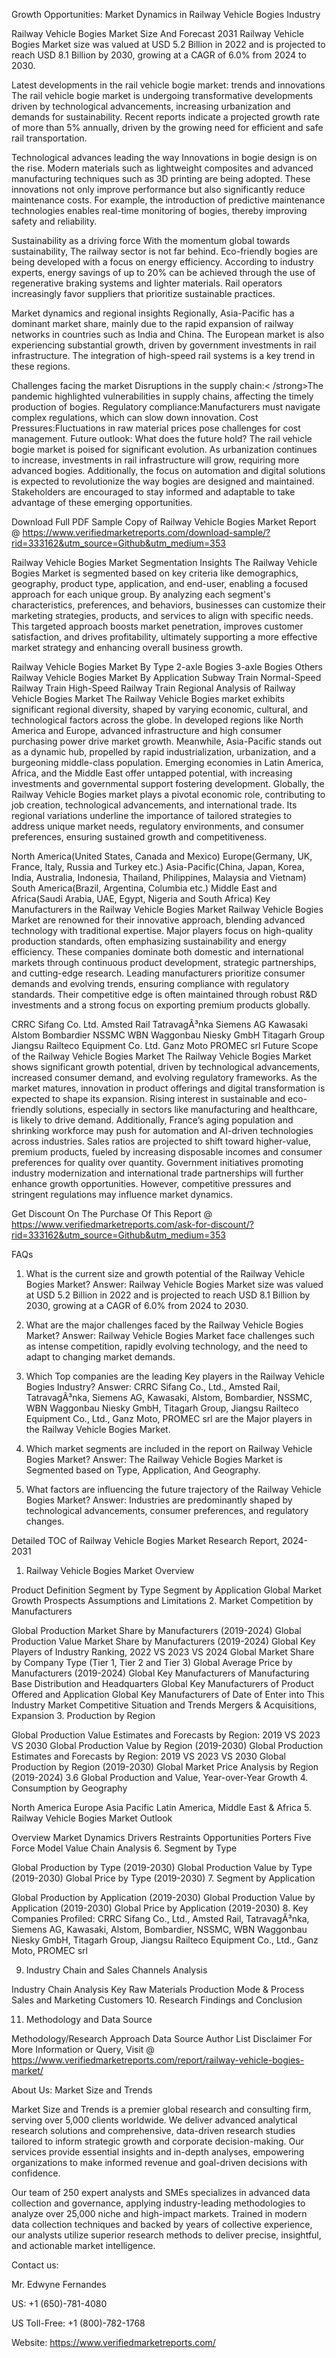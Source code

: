 Growth Opportunities: Market Dynamics in Railway Vehicle Bogies Industry


Railway Vehicle Bogies Market Size And Forecast 2031
Railway Vehicle Bogies Market size was valued at USD 5.2 Billion in 2022 and is projected to reach USD 8.1 Billion by 2030, growing at a CAGR of 6.0% from 2024 to 2030.

Latest developments in the rail vehicle bogie market: trends and innovations
The rail vehicle bogie market is undergoing transformative developments driven by technological advancements, increasing urbanization and demands for sustainability. Recent reports indicate a projected growth rate of more than 5% annually, driven by the growing need for efficient and safe rail transportation.

Technological advances leading the way
Innovations in bogie design is on the rise. Modern materials such as lightweight composites and advanced manufacturing techniques such as 3D printing are being adopted. These innovations not only improve performance but also significantly reduce maintenance costs. For example, the introduction of predictive maintenance technologies enables real-time monitoring of bogies, thereby improving safety and reliability.

Sustainability as a driving force
With the momentum global towards sustainability, The railway sector is not far behind. Eco-friendly bogies are being developed with a focus on energy efficiency. According to industry experts, energy savings of up to 20% can be achieved through the use of regenerative braking systems and lighter materials. Rail operators increasingly favor suppliers that prioritize sustainable practices.

Market dynamics and regional insights
Regionally, Asia-Pacific has a dominant market share, mainly due to the rapid expansion of railway networks in countries such as India and China. The European market is also experiencing substantial growth, driven by government investments in rail infrastructure. The integration of high-speed rail systems is a key trend in these regions.

Challenges facing the market
Disruptions in the supply chain:< /strong>The pandemic highlighted vulnerabilities in supply chains, affecting the timely production of bogies.
Regulatory compliance:Manufacturers must navigate complex regulations, which can slow down innovation.
Cost Pressures:Fluctuations in raw material prices pose challenges for cost management.
Future outlook: What does the future hold?
The rail vehicle bogie market is poised for significant evolution. As urbanization continues to increase, investments in rail infrastructure will grow, requiring more advanced bogies. Additionally, the focus on automation and digital solutions is expected to revolutionize the way bogies are designed and maintained. Stakeholders are encouraged to stay informed and adaptable to take advantage of these emerging opportunities.

Download Full PDF Sample Copy of Railway Vehicle Bogies Market Report @ https://www.verifiedmarketreports.com/download-sample/?rid=333162&utm_source=Github&utm_medium=353

Railway Vehicle Bogies Market Segmentation Insights
The Railway Vehicle Bogies Market is segmented based on key criteria like demographics, geography, product type, application, and end-user, enabling a focused approach for each unique group. By analyzing each segment's characteristics, preferences, and behaviors, businesses can customize their marketing strategies, products, and services to align with specific needs. This targeted approach boosts market penetration, improves customer satisfaction, and drives profitability, ultimately supporting a more effective market strategy and enhancing overall business growth.

Railway Vehicle Bogies Market By Type
2-axle Bogies
3-axle Bogies
Others
Railway Vehicle Bogies Market By Application
Subway Train
Normal-Speed Railway Train
High-Speed Railway Train
Regional Analysis of Railway Vehicle Bogies Market
The Railway Vehicle Bogies market exhibits significant regional diversity, shaped by varying economic, cultural, and technological factors across the globe. In developed regions like North America and Europe, advanced infrastructure and high consumer purchasing power drive market growth. Meanwhile, Asia-Pacific stands out as a dynamic hub, propelled by rapid industrialization, urbanization, and a burgeoning middle-class population. Emerging economies in Latin America, Africa, and the Middle East offer untapped potential, with increasing investments and governmental support fostering development. Globally, the Railway Vehicle Bogies market plays a pivotal economic role, contributing to job creation, technological advancements, and international trade. Its regional variations underline the importance of tailored strategies to address unique market needs, regulatory environments, and consumer preferences, ensuring sustained growth and competitiveness.

North America(United States, Canada and Mexico)
Europe(Germany, UK, France, Italy, Russia and Turkey etc.)
Asia-Pacific(China, Japan, Korea, India, Australia, Indonesia, Thailand, Philippines, Malaysia and Vietnam)
South America(Brazil, Argentina, Columbia etc.)
Middle East and Africa(Saudi Arabia, UAE, Egypt, Nigeria and South Africa)
Key Manufacturers in the Railway Vehicle Bogies Market
Railway Vehicle Bogies Market are renowned for their innovative approach, blending advanced technology with traditional expertise. Major players focus on high-quality production standards, often emphasizing sustainability and energy efficiency. These companies dominate both domestic and international markets through continuous product development, strategic partnerships, and cutting-edge research. Leading manufacturers prioritize consumer demands and evolving trends, ensuring compliance with regulatory standards. Their competitive edge is often maintained through robust R&D investments and a strong focus on exporting premium products globally.

CRRC Sifang Co.
Ltd.
Amsted Rail
TatravagÃ³nka
Siemens AG
Kawasaki
Alstom
Bombardier
NSSMC
WBN Waggonbau Niesky GmbH
Titagarh Group
Jiangsu Railteco Equipment Co.
Ltd.
Ganz Moto
PROMEC srl
Future Scope of the Railway Vehicle Bogies Market
The Railway Vehicle Bogies Market shows significant growth potential, driven by technological advancements, increased consumer demand, and evolving regulatory frameworks. As the market matures, innovation in product offerings and digital transformation is expected to shape its expansion. Rising interest in sustainable and eco-friendly solutions, especially in sectors like manufacturing and healthcare, is likely to drive demand. Additionally, France’s aging population and shrinking workforce may push for automation and AI-driven technologies across industries. Sales ratios are projected to shift toward higher-value, premium products, fueled by increasing disposable incomes and consumer preferences for quality over quantity. Government initiatives promoting industry modernization and international trade partnerships will further enhance growth opportunities. However, competitive pressures and stringent regulations may influence market dynamics.

Get Discount On The Purchase Of This Report @ https://www.verifiedmarketreports.com/ask-for-discount/?rid=333162&utm_source=Github&utm_medium=353

FAQs
1. What is the current size and growth potential of the Railway Vehicle Bogies Market?
Answer: Railway Vehicle Bogies Market size was valued at USD 5.2 Billion in 2022 and is projected to reach USD 8.1 Billion by 2030, growing at a CAGR of 6.0% from 2024 to 2030.

2. What are the major challenges faced by the Railway Vehicle Bogies Market?
Answer: Railway Vehicle Bogies Market face challenges such as intense competition, rapidly evolving technology, and the need to adapt to changing market demands.

3. Which Top companies are the leading Key players in the Railway Vehicle Bogies Industry?
Answer: CRRC Sifang Co., Ltd., Amsted Rail, TatravagÃ³nka, Siemens AG, Kawasaki, Alstom, Bombardier, NSSMC, WBN Waggonbau Niesky GmbH, Titagarh Group, Jiangsu Railteco Equipment Co., Ltd., Ganz Moto, PROMEC srl are the Major players in the Railway Vehicle Bogies Market.

4. Which market segments are included in the report on Railway Vehicle Bogies Market?
Answer: The Railway Vehicle Bogies Market is Segmented based on Type, Application, And Geography.

5. What factors are influencing the future trajectory of the Railway Vehicle Bogies Market?
Answer: Industries are predominantly shaped by technological advancements, consumer preferences, and regulatory changes.

Detailed TOC of Railway Vehicle Bogies Market Research Report, 2024-2031
1. Railway Vehicle Bogies Market Overview

Product Definition
Segment by Type
Segment by Application
Global Market Growth Prospects
Assumptions and Limitations
2. Market Competition by Manufacturers

Global Production Market Share by Manufacturers (2019-2024)
Global Production Value Market Share by Manufacturers (2019-2024)
Global Key Players of Industry Ranking, 2022 VS 2023 VS 2024
Global Market Share by Company Type (Tier 1, Tier 2 and Tier 3)
Global Average Price by Manufacturers (2019-2024)
Global Key Manufacturers of Manufacturing Base Distribution and Headquarters
Global Key Manufacturers of Product Offered and Application
Global Key Manufacturers of Date of Enter into This Industry
Market Competitive Situation and Trends
Mergers & Acquisitions, Expansion
3. Production by Region

Global Production Value Estimates and Forecasts by Region: 2019 VS 2023 VS 2030
Global Production Value by Region (2019-2030)
Global Production Estimates and Forecasts by Region: 2019 VS 2023 VS 2030
Global Production by Region (2019-2030)
Global Market Price Analysis by Region (2019-2024) 3.6 Global Production and Value, Year-over-Year Growth
4. Consumption by Geography

North America
Europe
Asia Pacific
Latin America, Middle East & Africa
5. Railway Vehicle Bogies Market Outlook

Overview
Market Dynamics
Drivers
Restraints
Opportunities
Porters Five Force Model
Value Chain Analysis 
6. Segment by Type

Global Production by Type (2019-2030)
Global Production Value by Type (2019-2030)
Global Price by Type (2019-2030)
7. Segment by Application

Global Production by Application (2019-2030)
Global Production Value by Application (2019-2030)
Global Price by Application (2019-2030)
8. Key Companies Profiled: CRRC Sifang Co., Ltd., Amsted Rail, TatravagÃ³nka, Siemens AG, Kawasaki, Alstom, Bombardier, NSSMC, WBN Waggonbau Niesky GmbH, Titagarh Group, Jiangsu Railteco Equipment Co., Ltd., Ganz Moto, PROMEC srl

9. Industry Chain and Sales Channels Analysis

Industry Chain Analysis
Key Raw Materials
Production Mode & Process
Sales and Marketing
Customers
10. Research Findings and Conclusion

11. Methodology and Data Source

Methodology/Research Approach
Data Source
Author List
Disclaimer
For More Information or Query, Visit @ https://www.verifiedmarketreports.com/report/railway-vehicle-bogies-market/

About Us: Market Size and Trends

Market Size and Trends is a premier global research and consulting firm, serving over 5,000 clients worldwide. We deliver advanced analytical research solutions and comprehensive, data-driven research studies tailored to inform strategic growth and corporate decision-making. Our services provide essential insights and in-depth analyses, empowering organizations to make informed revenue and goal-driven decisions with confidence.

Our team of 250 expert analysts and SMEs specializes in advanced data collection and governance, applying industry-leading methodologies to analyze over 25,000 niche and high-impact markets. Trained in modern data collection techniques and backed by years of collective experience, our analysts utilize superior research methods to deliver precise, insightful, and actionable market intelligence.

Contact us:

Mr. Edwyne Fernandes

US: +1 (650)-781-4080

US Toll-Free: +1 (800)-782-1768

Website: https://www.verifiedmarketreports.com/
